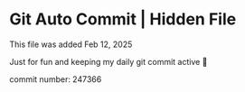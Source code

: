 # Git Auto Commit | Hidden File

This file was added Feb 12, 2025

Just for fun and keeping my daily git commit active 🤪

commit number: 247366
